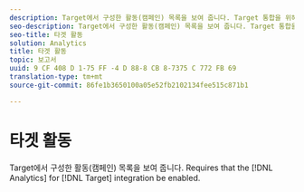 ```yaml
---
description: Target에서 구성한 활동(캠페인) 목록을 보여 줍니다. Target 통합을 위해 Analytics가 활성화되어 있어야 합니다.
seo-description: Target에서 구성한 활동(캠페인) 목록을 보여 줍니다. Target 통합을 위해 Analytics가 활성화되어 있어야 합니다.
seo-title: 타겟 활동
solution: Analytics
title: 타겟 활동
topic: 보고서
uuid: 9 CF 408 D 1-75 FF -4 D 88-8 CB 8-7375 C 772 FB 69
translation-type: tm+mt
source-git-commit: 86fe1b3650100a05e52fb2102134fee515c871b1

---
```



# 타겟 활동

Target에서 구성한 활동(캠페인) 목록을 보여 줍니다. Requires that the [!DNL Analytics] for [!DNL Target] integration be enabled.

